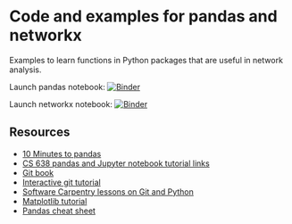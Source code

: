 # Code and examples for pandas and networkx
Examples to learn functions in Python packages that are useful in network analysis.

Launch pandas notebook: [![Binder](https://mybinder.org/badge_logo.svg)](https://mybinder.org/v2/gh/gitter-lab/network-notebook-examples/HEAD?filepath=exercises%2Fexplore_class_data.ipynb)

Launch networkx notebook: [![Binder](https://mybinder.org/badge_logo.svg)](https://mybinder.org/v2/gh/gitter-lab/network-notebook-examples/HEAD?filepath=exercises%2Fexplore_networks.ipynb)

## Resources
- [10 Minutes to pandas](http://pandas.pydata.org/pandas-docs/stable/10min.html)
- [CS 638 pandas and Jupyter notebook tutorial links](http://web.archive.org/web/20210205063557/https://sites.google.com/site/anhaidgroup/courses/cs-638-fall-2016/resources)
- [Git book](https://git-scm.com/book/en/v2)
- [Interactive git tutorial](http://try.github.io/)
- [Software Carpentry lessons on Git and Python](http://software-carpentry.org/lessons/)
- [Matplotlib tutorial](http://jakevdp.github.io/mpl_tutorial/tutorial_pages/tut1.html)
- [Pandas cheat sheet](https://github.com/pandas-dev/pandas/blob/master/doc/cheatsheet/Pandas_Cheat_Sheet.pdf)
